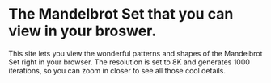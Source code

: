 # The Mandelbrot Set that you can view in your broswer.

This site lets you view the wonderful patterns and shapes of the Mandelbrot Set right in your browser. 
The resolution is set to 8K and generates 1000 iterations, so you can zoom in closer to see all those cool details.
